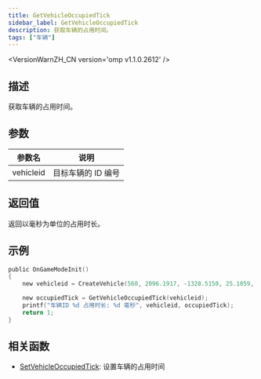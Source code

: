 ```yaml
---
title: GetVehicleOccupiedTick
sidebar_label: GetVehicleOccupiedTick
description: 获取车辆的占用时间。
tags: ["车辆"]
---
```


<VersionWarnZH_CN version='omp v1.1.0.2612' />

## 描述

获取车辆的占用时间。

## 参数

| 参数名    | 说明               |
| --------- | ------------------ |
| vehicleid | 目标车辆的 ID 编号 |

## 返回值

返回以毫秒为单位的占用时长。

## 示例

```c
public OnGameModeInit()
{
    new vehicleid = CreateVehicle(560, 2096.1917, -1328.5150, 25.1059, 0.0000, 1, 8, 60);

    new occupiedTick = GetVehicleOccupiedTick(vehicleid);
    printf("车辆ID %d 占用时长: %d 毫秒", vehicleid, occupiedTick);
    return 1;
}
```

## 相关函数

- [SetVehicleOccupiedTick](SetVehicleOccupiedTick): 设置车辆的占用时间
